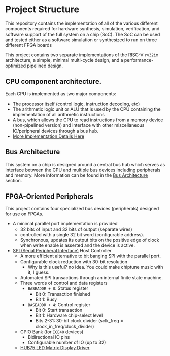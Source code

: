 # Project Structure 
This repository contains the implementation of all of the various different components required for hardware synthesis, simulation, verification, and software support of the full system on a chip (SoC). The SoC can be used and tested either as a software simulation or synthesized to run on three different FPGA boards

This project contains two separate implementations of the RISC-V `rv32im` architecture, a simple, minimal multi-cycle design, and a performance-optimized pipelined design.

## CPU component architecture.

Each CPU is implemented as two major components:
- The processor itself (control logic, instruction decoding, etc)
- The arithmetic logic unit or ALU that is used by the CPU containing the implementation of all arithmetic instructions
- A bus, which allows the CPU to read instructions from a memory device (non-pipelined version) and interface with other miscellaneous IO/peripheral devices through a bus hub.
- [More Implementation Details Here](cpu_arch.md)

## Bus Architecture

This system on a chip is designed around a central bus hub which serves as interface between the CPU and multiple bus devices including peripherals and memory. More information can be found in the [Bus Architecture](./bus.md) section.

## FPGA-Oriented Peripherals

This project contains four specialized bus devices (peripherals) designed for use on FPGAs.

- A minimal parallel port implementation is provided 
  - 32 bits of input and 32 bits of output (separate wires)
  - controlled with a single 32 bit word (configurable address).
  - Synchronous, updates its output bits on the positive edge of clock when write enable is asserted and the device is active.
- [SPI (Serial Peripheral Interface)](https://en.wikipedia.org/wiki/Serial_Peripheral_Interface) Host Controller 
  - A more efficient alternative to bit banging SPI with the parallel port.
  - Configurable clock reduction with 30-bit resolution
    - Why is this useful? no idea. You could make chiptune music with it, I guess.
  - Automated SPI transactions through an internal finite state machine.
  - Three words of control and data registers
    - `BASEADDR + 0`: Status register
      - Bit 0: Transaction finished
      - Bit 1: Busy
    - `BASEADDR + 4`: Control register
      - Bit 0: Start transaction
      - Bit 1: Hardware chip-select level
      - Bits 2-31: 30-bit clock divider (sclk_freq = clock_in_freq/clock_divider)
  - GPIO Bank (for `ICE40` devices)
    - Bidirectional IO pins
    - Configurable number of IO (up to 32)
  - [HUB75 LED Matrix Display Driver](./hub75.md)